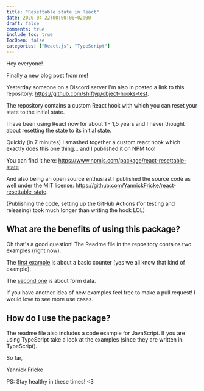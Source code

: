 ```yaml
---
title: "Resettable state in React"
date: 2020-04-22T00:00:00+02:00
draft: false
comments: true
include_toc: true
TocOpen: false
categories: ["React.js", "TypeScript"]
---
```


Hey everyone!

Finally a new blog post from me!

Yesterday someone on a Discord server I'm also in posted a link to this repository: https://github.com/shiftyp/object-hooks-test.

The repository contains a custom React hook with which you can reset your state to the initial state.

I have been using React now for about 1 - 1,5 years and I never thought about resetting the state to its initial state.

Quickly (in 7 minutes) I smashed together a custom react hook which exactly does this one thing... and I published it on NPM too!

You can find it here: https://www.npmjs.com/package/react-resettable-state

And also being an open source enthusiast I published the source code as well under the MIT license: https://github.com/YannickFricke/react-resettable-state.

(Publishing the code, setting up the GitHub Actions (for testing and releasing) took much longer than writing the hook LOL)

## What are the benefits of using this package?

Oh that's a good question! The Readme file in the repository contains two examples (right now).

The [first example](https://codesandbox.io/s/react-resettable-state-counter-example-knun5) is about a basic counter (yes we all know that kind of example).

The [second one](https://codesandbox.io/s/react-resettable-state-form-example-sk1dw) is about form data.

If you have another idea of new examples feel free to make a pull request! I would love to see more use cases.

## How do I use the package?

The readme file also includes a code example for JavaScript. If you are using TypeScript take a look at the examples (since they are written in TypeScript).

So far,

Yannick Fricke

PS: Stay healthy in these times! <3
